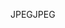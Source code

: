 <span data-ttu-id="86aec-101">JPEG</span><span class="sxs-lookup"><span data-stu-id="86aec-101">JPEG</span></span>